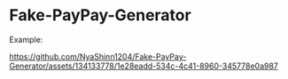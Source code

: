 # Fake-PayPay-Generator

Example: 

https://github.com/NyaShinn1204/Fake-PayPay-Generator/assets/134133778/1e28eadd-534c-4c41-8960-345778e0a987
